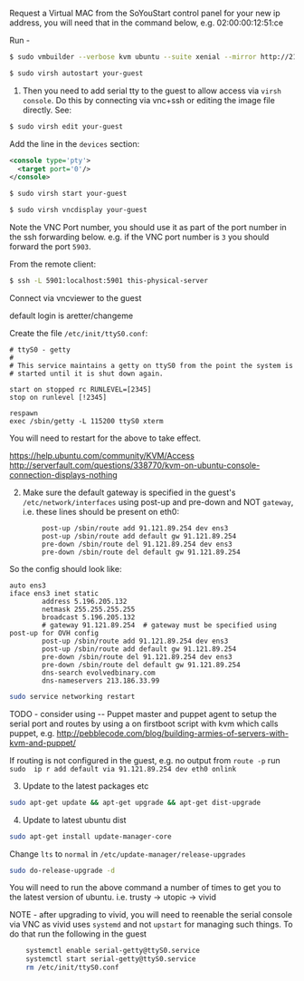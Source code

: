 Request a Virtual MAC from the SoYouStart control panel for your new ip address, you will need that in the command below, e.g. 02:00:00:12:51:ce

Run -

```bash
$ sudo vmbuilder --verbose kvm ubuntu --suite xenial --mirror http://213.32.5.7/ubuntu/ubuntu --dest /vm/your-guest-name --rootsize 40960 --mac 02:00:00:89:26:be --hostname your-guest-name --ip 54.36.67.136 --mask 255.255.255.255 --dns 213.186.33.99 --bridge br0 --addpkg linux-image-generic --addpkg acpid --addpkg openssh-server --add-pkg screen --libvirt qemu:///system
```

```bash
$ sudo virsh autostart your-guest
```

1) Then you need to add serial tty to the guest to allow access via `virsh console`. Do this by connecting via vnc+ssh or editing the image file directly. See:

```bash
$ sudo virsh edit your-guest
```

Add the line in the `devices` section:

```xml
<console type='pty'>
  <target port='0'/>
</console>
```

```bash
$ sudo virsh start your-guest
```


```bash
$ sudo virsh vncdisplay your-guest
```

Note the VNC Port number, you should use it as part of the port number in the ssh forwarding below. e.g. if the VNC port number is `3` you should forward the port `5903`.

From the remote client:
```bash
$ ssh -L 5901:localhost:5901 this-physical-server
```
Connect via vncviewer to the guest

default login is aretter/changeme

Create the file `/etc/init/ttyS0.conf`:

```
# ttyS0 - getty
#
# This service maintains a getty on ttyS0 from the point the system is
# started until it is shut down again.

start on stopped rc RUNLEVEL=[2345]
stop on runlevel [!2345]

respawn
exec /sbin/getty -L 115200 ttyS0 xterm
```

You will need to restart for the above to take effect.


https://help.ubuntu.com/community/KVM/Access
http://serverfault.com/questions/338770/kvm-on-ubuntu-console-connection-displays-nothing

2) Make sure the default gateway is specified in the guest's `/etc/network/interfaces` using post-up and pre-down and NOT `gateway`, i.e. these lines should be present on eth0:

```
        post-up /sbin/route add 91.121.89.254 dev ens3
        post-up /sbin/route add default gw 91.121.89.254
        pre-down /sbin/route del 91.121.89.254 dev ens3
        pre-down /sbin/route del default gw 91.121.89.254
```

So the config should look like:

```
auto ens3
iface ens3 inet static
        address 5.196.205.132
        netmask 255.255.255.255 
        broadcast 5.196.205.132
        # gateway 91.121.89.254  # gateway must be specified using post-up for OVH config
        post-up /sbin/route add 91.121.89.254 dev ens3
        post-up /sbin/route add default gw 91.121.89.254
        pre-down /sbin/route del 91.121.89.254 dev ens3
        pre-down /sbin/route del default gw 91.121.89.254
        dns-search evolvedbinary.com
        dns-nameservers 213.186.33.99
```


```bash
sudo service networking restart
```

TODO - consider using -- Puppet master and puppet agent to setup the serial port and routes by using a on firstboot script with kvm which calls puppet, e.g. http://pebblecode.com/blog/building-armies-of-servers-with-kvm-and-puppet/


If routing is not configured in the guest, e.g. no output from `route -p` run `sudo  ip r add default via 91.121.89.254 dev eth0 onlink`


3) Update to the latest packages etc

```bash
sudo apt-get update && apt-get upgrade && apt-get dist-upgrade 
```

4) Update to latest ubuntu dist

```bash
sudo apt-get install update-manager-core
```

Change `lts` to `normal` in `/etc/update-manager/release-upgrades`

```bash
sudo do-release-upgrade -d
```

You will need to run the above command a number of times to get you to the latest version of ubuntu. i.e. trusty -> utopic -> vivid

NOTE - after upgrading to vivid, you will need to reenable the serial console via VNC as vivid uses `systemd` and not `upstart` for managing such things. To do that run the following in the guest

```bash
	systemctl enable serial-getty@ttyS0.service
	systemctl start serial-getty@ttyS0.service
	rm /etc/init/ttyS0.conf
```

